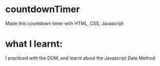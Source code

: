 # countdownTimer
Made this countdown timer with HTML, CSS, Javascript

# what I learnt:
I practiced with the DOM, and learnt about the Javascript Date Method
